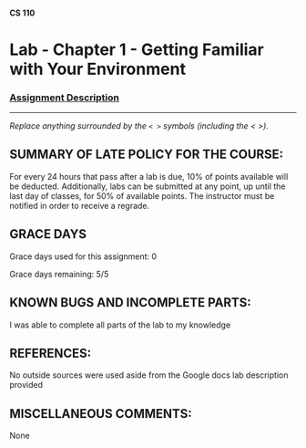 #### CS 110
# Lab - Chapter 1 - Getting Familiar with Your Environment

### [Assignment Description](https://docs.google.com/document/d/1j0CNd4KglkOGcRWAJZoJ__PEirOluNjHWm0NtmvEVRo/edit?usp=sharing)

***

_Replace anything surrounded by the `< >` symbols (including the < >)._

## SUMMARY OF LATE POLICY FOR THE COURSE:
 For every 24 hours that pass after a lab is due, 10% of points available will be deducted. Additionally, labs can be submitted at any point, up until the last day of classes, for 50% of available points. The instructor must be notified in order to receive a regrade.

## GRACE DAYS
Grace days used for this assignment: 0

Grace days remaining: 5/5

## KNOWN BUGS AND INCOMPLETE PARTS:
I was able to complete all parts of the lab to my knowledge 

## REFERENCES:
 No outside sources were used aside from the Google docs lab description provided

## MISCELLANEOUS COMMENTS:
 None

